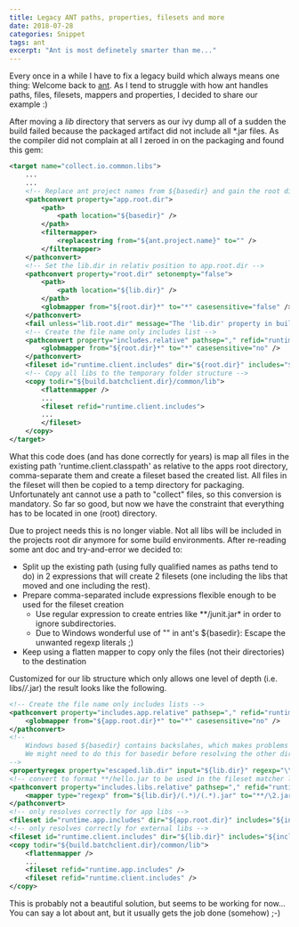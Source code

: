 ```yaml
---
title: Legacy ANT paths, properties, filesets and more
date: 2018-07-28
categories: Snippet
tags: ant
excerpt: "Ant is most definetely smarter than me..."
---
```


Every once in a while I have to fix a legacy build which always means one thing: Welcome back to [ant](http://ant.apache.org). As I tend to struggle with how ant handles paths, files, filesets, mappers and properties, I decided to share our example :)

After moving a *lib* directory that servers as our ivy dump all of a sudden the build failed because the packaged artifact did not include all *.jar files. As the compiler did not complain at all I zeroed in on the packaging and found this gem:

```xml
<target name="collect.io.common.libs">	
	...	
	...	
	<!-- Replace ant project names from ${basedir} and gain the root directory -->
	<pathconvert property="app.root.dir">
		<path>
			<path location="${basedir}" />
		</path>
		<filtermapper>
			<replacestring from="${ant.project.name}" to="" />
		</filtermapper>
	</pathconvert>
	<!-- Set the lib.dir in relativ position to app.root.dir -->
	<pathconvert property="root.dir" setonempty="false">
		<path>
			<path location="${lib.dir}" />
		</path>
		<globmapper from="${root.dir}*" to="*" casesensitive="false" />
	</pathconvert>
	<fail unless="lib.root.dir" message="The 'lib.dir' property in build.properties should denote to a path at ${root.dir}" />
	<!-- Create the file name only includes list -->
	<pathconvert property="includes.relative" pathsep="," refid="runtime.client.classpath">
		<globmapper from="${root.dir}*" to="*" casesensitive="no" />
	</pathconvert>
	<fileset id="runtime.client.includes" dir="${root.dir}" includes="${includes.relative}" />
	<!-- Copy all libs to the temporary folder structure -->
	<copy todir="${build.batchclient.dir}/common/lib">
		<flattenmapper />
		...
		<fileset refid="runtime.client.includes">
		...
		</fileset>
	</copy>
</target>
```

What this code does (and has done correctly for years) is map all files in the existing path 'runtime.client.classpath' as relative to the apps root directory, comma-separate them and create a fileset based the created list. All files in the fileset will then be copied to a temp directory for packaging.  Unfortunately ant cannot use a path to "collect" files, so this conversion is mandatory. So far so good, but now we have the constraint that everything has to be located in one (root) directory. 

Due to project needs this is no longer viable. Not all libs will be included in the projects root dir anymore for some build environments. After re-reading some ant doc and try-and-error we decided to:

 - Split up the existing path (using fully qualified names as paths tend to do) in 2 expressions that will create 2 filesets (one including the libs that moved and one including the rest).
 - Prepare comma-separated include expressions flexible enough to be used for the fileset creation
 	- Use regular expression to create entries like \*\*/junit.jar* in order to ignore subdirectories.
 	- Due to Windows wonderful use of "\" in ant's ${basedir}: Escape the unwanted regexp literals ;)
 - Keep using a flatten mapper to copy only the files (not their directories) to the destination
 
Customized for our lib structure which only allows one level of depth (i.e. libs/*/*.jar) the result looks like the following.

```xml
<!-- Create the file name only includes lists -->
<pathconvert property="includes.app.relative" pathsep="," refid="runtime.client.classpath">
	<globmapper from="${app.root.dir}*" to="*" casesensitive="no" />				
</pathconvert>
<!-- 
	Windows based ${basedir} contains backslahes, which makes problems when using it in a regexp.
	We might need to do this for basedir before resolving the other dirs in app_common?! 
-->
<propertyregex property="escaped.lib.dir" input="${lib.dir}" regexp="\\" replace="/" global="true" defaultValue="${lib.dir}" />
<!-- convert to format **/hello.jar to be used in the fileset matcher later -->
<pathconvert property="includes.libs.relative" pathsep="," refid="runtime.client.classpath">
	<mapper type="regexp" from="${lib.dir}/(.*)/(.*).jar" to="**/\2.jar" />				
</pathconvert>
<!-- only resolves correctly for app libs -->
<fileset id="runtime.app.includes" dir="${app.root.dir}" includes="${includes.app.relative}" />
<!-- only resolves correctly for external libs -->
<fileset id="runtime.client.includes" dir="${lib.dir}" includes="${includes.libs.relative}" />
<copy todir="${build.batchclient.dir}/common/lib">
	<flattenmapper />
	...
	<fileset refid="runtime.app.includes" />
	<fileset refid="runtime.client.includes" />			
</copy>
```

This is probably not a beautiful solution, but seems to be working for now... You can say a lot about ant, but it usually gets the job done (somehow) ;-)